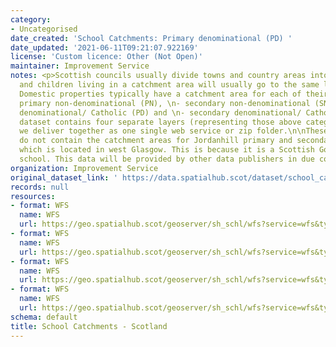 ```yaml
---
category:
- Uncategorised
date_created: 'School Catchments: Primary denominational (PD) '
date_updated: '2021-06-11T09:21:07.922169'
license: 'Custom licence: Other (Not Open)'
maintainer: Improvement Service
notes: <p>Scottish councils usually divide towns and country areas into catchments
  and children living in a catchment area will usually go to the same local school.
  Domestic properties typically have a catchment area for each of their local:\n-
  primary non-denominational (PN), \n- secondary non-denominational (SN), \n- primary
  denominational/ Catholic (PD) and \n- secondary denominational/ Catholic (SN) schools.\n\nThis
  dataset contains four separate layers (representing those above categories), which
  we deliver together as one single web service or zip folder.\n\nThese data layers
  do not contain the catchment areas for Jordanhill primary and secondary school catchments
  which is located in west Glasgow. This is because it is a Scottish Government-funded
  school. This data will be provided by other data publishers in due course.</p>
organization: Improvement Service
original_dataset_link: ' https://data.spatialhub.scot/dataset/school_catchments-is'
records: null
resources:
- format: WFS
  name: WFS
  url: https://geo.spatialhub.scot/geoserver/sh_schl/wfs?service=wfs&typeName=sh_schl:pub_schlpd
- format: WFS
  name: WFS
  url: https://geo.spatialhub.scot/geoserver/sh_schl/wfs?service=wfs&typeName=sh_schl:pub_schlpn
- format: WFS
  name: WFS
  url: https://geo.spatialhub.scot/geoserver/sh_schl/wfs?service=wfs&typeName=sh_schl:pub_schlsd
- format: WFS
  name: WFS
  url: https://geo.spatialhub.scot/geoserver/sh_schl/wfs?service=wfs&typeName=sh_schl:pub_schlsn
schema: default
title: School Catchments - Scotland
---
```

